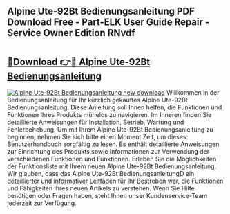## Alpine Ute-92Bt Bedienungsanleitung PDF Download Free - Part-ELK User Guide Repair - Service Owner Edition RNvdf

# <h2><a href="http://df1akn.blite.top/?on=Alpine+Ute-92Bt+Bedienungsanleitung">🔗Download 👉🔴 Alpine Ute-92Bt Bedienungsanleitung</a></h2>

[![Alpine Ute-92Bt Bedienungsanleitung new download](https://i.imgur.com/lujVjoI.png)](http://df1akn.blite.top/?on=Alpine+Ute-92Bt+Bedienungsanleitung)
Willkommen in der Bedienungsanleitung für Ihr kürzlich gekauftes Alpine Ute-92Bt Bedienungsanleitung. Diese Anleitung soll Ihnen helfen, die Funktionen und Funktionen Ihres Produkts mühelos zu navigieren. Im Inneren finden Sie detaillierte Anweisungen für Installation, Betrieb, Wartung und Fehlerbehebung. Um mit Ihrem Alpine Ute-92Bt Bedienungsanleitung zu beginnen, nehmen Sie sich bitte einen Moment Zeit, um dieses Benutzerhandbuch sorgfältig zu lesen. Es enthält detaillierte Anweisungen zur Einrichtung des Produkts sowie Informationen zur Verwendung der verschiedenen Funktionen und Funktionen. Erleben Sie die Möglichkeiten der Funktionsliste mit Ihrem neuen Alpine Ute-92Bt Bedienungsanleitung. Wir glauben, dass das Alpine Ute-92Bt BedienungsanleitungD ein detaillierter und informativer Leitfaden für Ihr Bestreben war, die Funktionen und Fähigkeiten Ihres neuen Artikels zu verstehen. Wenn Sie Hilfe benötigen oder Fragen haben, steht Ihnen unser Kundenservice-Team jederzeit zur Verfügung.
